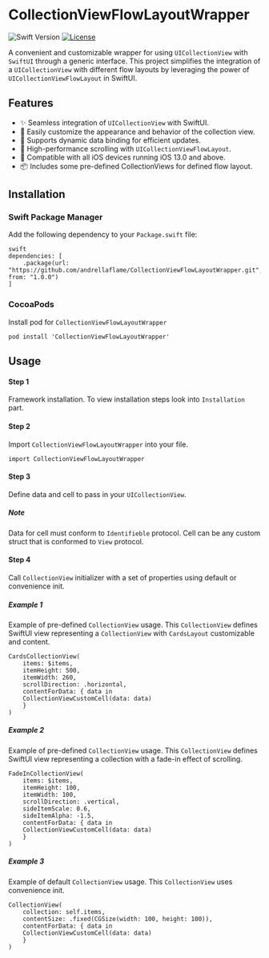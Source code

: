 # CollectionViewFlowLayoutWrapper

![Swift Version](https://img.shields.io/badge/Swift-4.2-orange.svg)
[![License](https://img.shields.io/badge/License-MIT-blue.svg)](LICENSE)

A convenient and customizable wrapper for using `UICollectionView` with `SwiftUI` through a generic interface. This project simplifies the integration of a `UICollectionView` with different flow layouts by leveraging the power of `UICollectionViewFlowLayout` in SwiftUI.

## Features

- ✨ Seamless integration of `UICollectionView` with SwiftUI.
- 🎨 Easily customize the appearance and behavior of the collection view.
- 🔄 Supports dynamic data binding for efficient updates.
- 🚀 High-performance scrolling with `UICollectionViewFlowLayout`.
- 📱 Compatible with all iOS devices running iOS 13.0 and above.
- 📦 Includes some pre-defined CollectionViews for defined flow layout.

## Installation

### Swift Package Manager

Add the following dependency to your `Package.swift` file:

```
swift
dependencies: [
    .package(url: "https://github.com/andrellaflame/CollectionViewFlowLayoutWrapper.git", from: "1.0.0")
]
```

### CocoaPods

Install pod for `CollectionViewFlowLayoutWrapper`
```
pod install 'CollectionViewFlowLayoutWrapper'
```

## Usage

#### Step 1

Framework installation. To view installation steps look into `Installation` part.

#### Step 2

Import `CollectionViewFlowLayoutWrapper` into your file.
```
import CollectionViewFlowLayoutWrapper
```

#### Step 3

Define data and cell to pass in your `UICollectionView`.

##### Note

Data for cell must conform to `Identifieble` protocol.
Cell can be any custom struct that is conformed to `View` protocol.

#### Step 4

Call `CollectionView` initializer with a set of properties using default or convenience init. 

##### Example 1

Example of pre-defined `CollectionView` usage. This `CollectionView` defines SwiftUI view representing a `CollectionView` with `CardsLayout` customizable and content.

```
CardsCollectionView(
    items: $items,
    itemHeight: 500,
    itemWidth: 260,
    scrollDirection: .horizontal,
    contentForData: { data in
    CollectionViewCustomCell(data: data)
    }
)
```

##### Example 2

Example of pre-defined `CollectionView` usage. This `CollectionView` defines SwiftUI view representing a collection with a fade-in effect of scrolling.

```
FadeInCollectionView(
    items: $items,
    itemHeight: 100,
    itemWidth: 100,
    scrollDirection: .vertical,
    sideItemScale: 0.6,
    sideItemAlpha: -1.5,
    contentForData: { data in
    CollectionViewCustomCell(data: data)
    }
)
```

##### Example 3

Example of default `CollectionView` usage. This `CollectionView` uses convenience init.

```
CollectionView(
    collection: self.items,
    contentSize: .fixed(CGSize(width: 100, height: 100)),
    contentForData: { data in
    CollectionViewCustomCell(data: data)
    }
)
```
